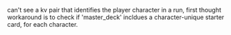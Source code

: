 can't see a kv pair that identifies the player character in a run, first thought workaround is to check if 'master_deck' incldues a character-unique starter card, for each character.